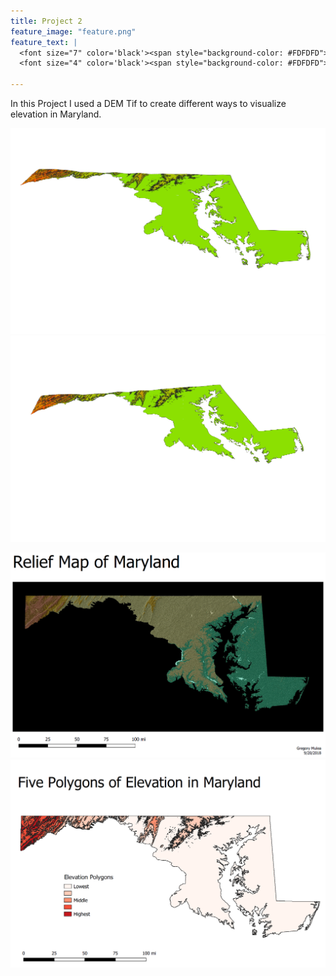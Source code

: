 ```yaml
---
title: Project 2
feature_image: "feature.png"
feature_text: |
  <font size="7" color='black'><span style="background-color: #FDFDFD"> Elevation of Maryland </span></font><br>
  <font size="4" color='black'><span style="background-color: #FDFDFD"> Displayed With Different Methods </span></font>
  
---
```


In this Project I used a DEM Tif to create different ways to visualize elevation in Maryland.

![](3dMD.png)
![](3dMD2.png)

![](MD_relief.png)
![](MD_poly.png)
